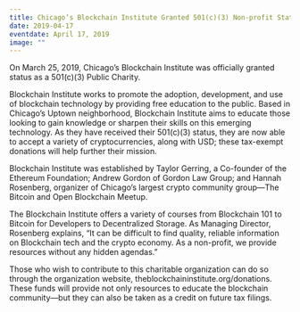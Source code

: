 ```yaml
---
title: Chicago’s Blockchain Institute Granted 501(c)(3) Non-profit Status
date: 2019-04-17
eventdate: April 17, 2019
image: ""
---
```


On March 25, 2019, Chicago’s Blockchain Institute was officially granted status as a 501(c)(3) Public Charity.

Blockchain Institute works to promote the adoption, development, and use of blockchain technology by providing free education to the public. Based in Chicago’s Uptown neighborhood, Blockchain Institute aims to educate those looking to gain knowledge or sharpen their skills on this emerging technology. As they have received their 501(c)(3) status, they are now able to accept a variety of cryptocurrencies, along with USD; these tax-exempt donations will help further their mission.

Blockchain Institute was established by Taylor Gerring, a Co-founder of the Ethereum Foundation; Andrew Gordon of Gordon Law Group; and Hannah Rosenberg, organizer of Chicago’s largest crypto community group—The Bitcoin and Open Blockchain Meetup.

The Blockchain Institute offers a variety of courses from Blockchain 101 to Bitcoin for Developers to Decentralized Storage. As Managing Director, Rosenberg explains, “It can be difficult to find quality, reliable information on Blockchain tech and the crypto economy. As a non-profit, we provide resources without any hidden agendas.”

Those who wish to contribute to this charitable organization can do so through the organization website, theblockchaininstitute.org/donations. These funds will provide not only resources to educate the blockchain community—but they can also be taken as a credit on future tax filings.